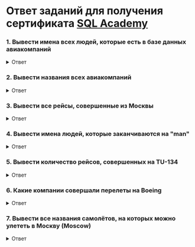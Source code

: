 # Ответ заданий для получения сертификата [SQL Academy](https://sql-academy.org/ru)

### 1. Вывести имена всех людей, которые есть в базе данных авиакомпаний 
<details>
  <summary>Ответ</summary>

```mysql
select name from Passenger
```

</details>

### 2. Вывести названия всеx авиакомпаний 

<details>
  <summary>Ответ</summary>

```mysql
select name from Company
```

</details>

### 3. Вывести все рейсы, совершенные из Москвы  

<details>
  <summary>Ответ</summary>

```mysql
select * from Trip
where town_from = 'Moscow'
```

</details>

### 4. Вывести имена людей, которые заканчиваются на "man"  

<details>
  <summary>Ответ</summary>

```mysql
select name from passenger
where name like '%man'
```

</details>

### 5. Вывести количество рейсов, совершенных на TU-134

<details>
  <summary>Ответ</summary>

```mysql
select COUNT(*) as count from trip
where plane = 'TU-134'
```

</details>

### 6. Какие компании совершали перелеты на Boeing

<details>
  <summary>Ответ</summary>

```mysql
select DISTINCT name from Company
join Trip ON Company.id = Trip.company
where plane = 'Boeing'
```

</details>

### 7. Вывести все названия самолётов, на которых можно улететь в Москву (Moscow)
  

<details>
  <summary>Ответ</summary>

```mysql
select DISTINCT plane from trip
where town_to = 'Moscow';
```

</details>

